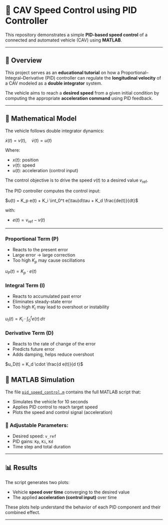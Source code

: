 # 🚗 CAV Speed Control using PID Controller

This repository demonstrates a simple **PID-based speed control** of a connected and automated vehicle (CAV) using **MATLAB**.

---

## 📘 Overview

This project serves as an **educational tutorial** on how a Proportional–Integral–Derivative (PID) controller can regulate the **longitudinal velocity** of a CAV modeled as a **double integrator** system.

The vehicle aims to reach a **desired speed** from a given initial condition by computing the appropriate **acceleration command** using PID feedback.

---

## 📐 Mathematical Model

The vehicle follows double integrator dynamics:

$\dot{x}(t) = v(t), \quad \dot{v}(t) = u(t)$

Where:
- $x(t)$: position  
- $v(t)$: speed  
- $u(t)$: acceleration (control input)

The control objective is to drive the speed $v(t)$ to a desired value $v_{\text{ref}}$.

The PID controller computes the control input:

$u(t) = K_p e(t) + K_i \int_0^t e(\tau)d\tau + K_d \frac{de(t)}{dt}$

with:
- $e(t) = v_{\text{ref}} - v(t)$

---

### Proportional Term (P)

- Reacts to the present error
- Large error $\rightarrow$ large correction
- Too high $K_p$ may cause oscillations


$u_P(t) = K_p \cdot e(t)$

### Integral Term (I)

- Reacts to accumulated past error
- Eliminates steady-state error
- Too high $K_i$ may lead to overshoot or instability

  
$u_I(t) = K_i \cdot \int_0^t e(\tau) \, d\tau$

### Derivative Term (D)

- Reacts to the rate of change of the error
- Predicts future error
- Adds damping, helps reduce overshoot


$u_D(t) = K_d \cdot \frac{d e(t)}{d t}$

## 🧪 MATLAB Simulation

The file [`pid_speed_control.m`](./pid_speed_control.m) contains the full MATLAB script that:
- Simulates the vehicle for 10 seconds
- Applies PID control to reach target speed
- Plots the speed and control signal (acceleration)

### 🔧 Adjustable Parameters:
- Desired speed: `v_ref`
- PID gains: `Kp`, `Ki`, `Kd`
- Time step and total duration

---

## 📊 Results

The script generates two plots:
- Vehicle **speed over time** converging to the desired value
- The applied **acceleration (control input)** over time

These plots help understand the behavior of each PID component and their combined effect.

---

